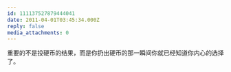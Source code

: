 ```yaml
---
id: 111137527879444041
date: 2011-04-01T03:45:34.000Z
reply: false
media_attachments: 0
---
```


重要的不是投硬币的结果，而是你扔出硬币的那一瞬间你就已经知道你内心的选择了。

